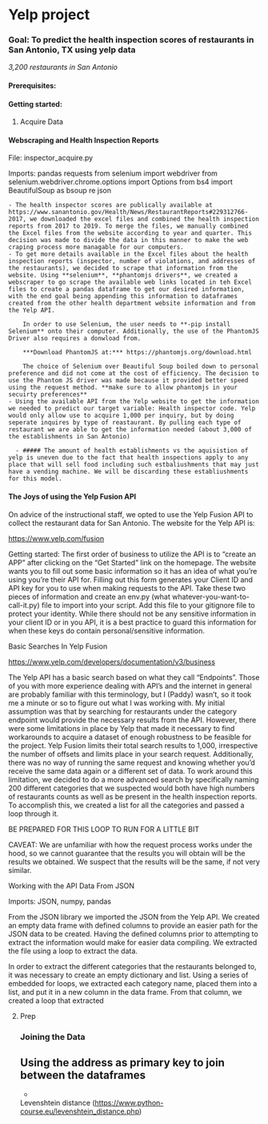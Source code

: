 # Yelp project

### Goal: To predict the health inspection scores of restaurants in San Antonio, TX using yelp data

*3,200 restaurants in San Antonio*
#### Prerequisites:

#### Getting started:
1. Acquire Data

#### Webscraping and Health Inspection Reports #####

 File: inspector_acquire.py

Imports: pandas
requests
from selenium import webdriver
from selenium.webdriver.chrome.options import Options
from bs4 import BeautifulSoup as bsoup
re
json

    - The health inspector scores are publically available at https://www.sanantonio.gov/Health/News/RestaurantReports#229312766-2017, we downloaded the excel files and combined the health inspection reports from 2017 to 2019. To merge the files, we manually combined the Excel files from the website according to year and quarter. This decision was made to divide the data in this manner to make the web craping process more managable for our computers. 
    - To get more details available in the Excel files about the health inspection reports (inspector, number of violations, and addresses of the restaurants), we decided to scrape that information from the website. Using **selenium**, **phantomjs drivers**, we created a webscraper to go scrape the available web links located in teh Excel files to create a pandas dataframe to get our desired information, with the end goal being appending this information to dataframes created from the other health department website information and from the Yelp API.

        In order to use Selenium, the user needs to **-pip install Selenium** onto their computer. Additionally, the use of the PhantomJS Driver also requires a donwload from. 
        
        ***Download PhantomJS at:*** https://phantomjs.org/download.html

        The choice of Selenium over Beautiful Soup boiled down to personal preference and did not come at the cost of efficiency. The decision to use the Phantom JS driver was made because it provided better speed using the request method. **make sure to allow phantomjs in your secuirty preferences**
    - Using the available API from the Yelp website to get the information we needed to predict our target variable: Health inspector code. Yelp would only allow use to acquire 1,000 per inquiry, but by doing seperate inquires by type of reastaurant. By pulling each type of restaurant we are able to get the information needed (about 3,000 of the establishments in San Antonio)

      - ##### The amount of health establishments vs the aquisistion of yelp is uneven due to the fact that health inspections apply to any place that will sell food including such estbaliushments that may just have a vending machine. We will be discarding these establiushments for this model.

#### The Joys of using the Yelp Fusion API ####

On advice of the instructional staff, we opted to use the Yelp Fusion API to collect the restaurant data for San Antonio. The website for the Yelp API is: 

https://www.yelp.com/fusion

Getting started:
	The first order of business to utilize the API is to “create an APP” after clicking on the “Get Started” link on the homepage. The website wants you to fill out some basic information so it has an idea of what you’re using you’re their API for. Filling out this form generates your Client ID and API key for you to use when making requests to the API. Take these two pieces of information and create an env.py (what whatever-you-want-to-call-it.py) file to import into your script. Add this file to your gitignore file to protect your identity. While there should not be any sensitive information in your client ID or in you API, it is a best practice to guard this information for when these keys do contain personal/sensitive information. 

Basic Searches In Yelp Fusion

https://www.yelp.com/developers/documentation/v3/business

The Yelp API has a basic search based on what they call “Endpoints”. Those of you with more experience dealing with API’s and the internet in general are probably familiar with this terminology, but I (Paddy) wasn’t, so it took me a minute or so to figure out what I was working with. My initial assumption was that by searching for restaurants under the category endpoint would provide the necessary results from the API. However, there were some limitations in place by Yelp that made it necessary to find workarounds to acquire a dataset of enough robustness to be feasible for the project. Yelp Fusion limits their total search results to 1,000, irrespective the number of offsets and limits place in your search request. Additionally, there was no way of running the same request and knowing whether you’d receive the same data again or a different set of data. To work around this limitation, we decided to do a more advanced search by specifically naming 200 different categories that we suspected would both have high numbers of restaurants counts as well as be present in the health inspection reports. To accomplish this, we created a list for all the categories and passed a loop through it.

BE PREPARED FOR THIS LOOP TO RUN FOR A LITTLE BIT

CAVEAT: We are unfamiliar with how the request process works under the hood, so we cannot guarantee that the results you will obtain will be the results we obtained. We suspect that the results will be the same, if not very similar.


Working with the API Data From JSON

Imports: JSON, numpy, pandas

From the JSON library we imported the JSON from the Yelp API. We created an empty data frame with defined columns to provide an easier path for the JSON data to be created. Having the defined columns prior to attempting to extract the information would make for easier data compiling. We extracted the file using a loop to extract the data. 

In order to extract the different categories that the restaurants belonged to, it was necessary to create an empty dictionary and list. Using a series of embedded for loops, we extracted each category name, placed them into a list, and put it in a new column in the data frame. From that column, we created a loop that extracted




2. Prep
    ### Joining the Data
    Using the address as primary key to join between the dataframes
    - 
    -
    Levenshtein distance (https://www.python-course.eu/levenshtein_distance.php)